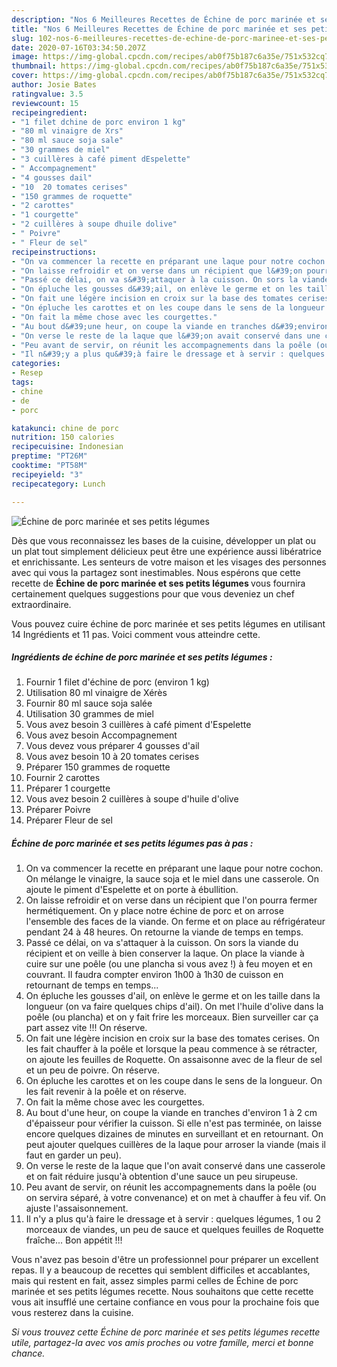 ```yaml
---
description: "Nos 6 Meilleures Recettes de Échine de porc marinée et ses petits légumes"
title: "Nos 6 Meilleures Recettes de Échine de porc marinée et ses petits légumes"
slug: 102-nos-6-meilleures-recettes-de-echine-de-porc-marinee-et-ses-petits-legumes
date: 2020-07-16T03:34:50.207Z
image: https://img-global.cpcdn.com/recipes/ab0f75b187c6a35e/751x532cq70/echine-de-porc-marinee-et-ses-petits-legumes-photo-principale-de-la-recette.jpg
thumbnail: https://img-global.cpcdn.com/recipes/ab0f75b187c6a35e/751x532cq70/echine-de-porc-marinee-et-ses-petits-legumes-photo-principale-de-la-recette.jpg
cover: https://img-global.cpcdn.com/recipes/ab0f75b187c6a35e/751x532cq70/echine-de-porc-marinee-et-ses-petits-legumes-photo-principale-de-la-recette.jpg
author: Josie Bates
ratingvalue: 3.5
reviewcount: 15
recipeingredient:
- "1 filet dchine de porc environ 1 kg"
- "80 ml vinaigre de Xrs"
- "80 ml sauce soja sale"
- "30 grammes de miel"
- "3 cuillères à café piment dEspelette"
- " Accompagnement"
- "4 gousses dail"
- "10  20 tomates cerises"
- "150 grammes de roquette"
- "2 carottes"
- "1 courgette"
- "2 cuillères à soupe dhuile dolive"
- " Poivre"
- " Fleur de sel"
recipeinstructions:
- "On va commencer la recette en préparant une laque pour notre cochon. On mélange le vinaigre, la sauce soja et le miel dans une casserole. On ajoute le piment d&#39;Espelette et on porte à ébullition."
- "On laisse refroidir et on verse dans un récipient que l&#39;on pourra fermer hermétiquement. On y place notre échine de porc et on arrose l&#39;ensemble des faces de la viande. On ferme et on place au réfrigérateur pendant 24 à 48 heures. On retourne la viande de temps en temps."
- "Passé ce délai, on va s&#39;attaquer à la cuisson. On sors la viande du récipient et on veille à bien conserver la laque. On place la viande à cuire sur une poêle (ou une plancha si vous avez !) à feu moyen et en couvrant. Il faudra compter environ 1h00 à 1h30 de cuisson en retournant de temps en temps..."
- "On épluche les gousses d&#39;ail, on enlève le germe et on les taille dans la longueur (on va faire quelques chips d&#39;ail). On met l&#39;huile d&#39;olive dans la poêle (ou plancha) et on y fait frire les morceaux. Bien surveiller car ça part assez vite !!! On réserve."
- "On fait une légère incision en croix sur la base des tomates cerises. On les fait chauffer à la poêle et lorsque la peau commence à se rétracter, on ajoute les feuilles de Roquette. On assaisonne avec de la fleur de sel et un peu de poivre. On réserve."
- "On épluche les carottes et on les coupe dans le sens de la longueur. On les fait revenir à la poêle et on réserve."
- "On fait la même chose avec les courgettes."
- "Au bout d&#39;une heur, on coupe la viande en tranches d&#39;environ 1 à 2 cm d&#39;épaisseur pour vérifier la cuisson. Si elle n&#39;est pas terminée, on laisse encore quelques dizaines de minutes en surveillant et en retournant. On peut ajouter quelques cuillères de la laque pour arroser la viande (mais il faut en garder un peu)."
- "On verse le reste de la laque que l&#39;on avait conservé dans une casserole et on fait réduire jusqu&#39;à obtention d&#39;une sauce un peu sirupeuse."
- "Peu avant de servir, on réunit les accompagnements dans la poêle (ou on servira séparé, à votre convenance) et on met à chauffer à feu vif. On ajuste l&#39;assaisonnement."
- "Il n&#39;y a plus qu&#39;à faire le dressage et à servir : quelques légumes, 1 ou 2 morceaux de viandes, un peu de sauce et quelques feuilles de Roquette fraîche... Bon appétit !!!"
categories:
- Resep
tags:
- chine
- de
- porc

katakunci: chine de porc 
nutrition: 150 calories
recipecuisine: Indonesian
preptime: "PT26M"
cooktime: "PT58M"
recipeyield: "3"
recipecategory: Lunch

---
```



![Échine de porc marinée et ses petits légumes](https://img-global.cpcdn.com/recipes/ab0f75b187c6a35e/751x532cq70/echine-de-porc-marinee-et-ses-petits-legumes-photo-principale-de-la-recette.jpg)

Dès que vous reconnaissez les bases de la cuisine, développer un plat ou un plat tout simplement délicieux peut être une expérience aussi libératrice et enrichissante. Les senteurs de votre maison et les visages des personnes avec qui vous la partagez sont inestimables. Nous espérons que cette recette de <strong> Échine de porc marinée et ses petits légumes </strong> vous fournira certainement quelques suggestions pour que vous deveniez un chef extraordinaire.

<!--inarticleads1-->

Vous pouvez cuire échine de porc marinée et ses petits légumes en utilisant 14 Ingrédients et 11 pas. Voici comment vous atteindre cette.

##### Ingrédients de échine de porc marinée et ses petits légumes :

1. Fournir 1 filet d&#39;échine de porc (environ 1 kg)
1. Utilisation 80 ml vinaigre de Xérès
1. Fournir 80 ml sauce soja salée
1. Utilisation 30 grammes de miel
1. Vous avez besoin 3 cuillères à café piment d&#39;Espelette
1. Vous avez besoin  Accompagnement
1. Vous devez vous préparer 4 gousses d&#39;ail
1. Vous avez besoin 10 à 20 tomates cerises
1. Préparer 150 grammes de roquette
1. Fournir 2 carottes
1. Préparer 1 courgette
1. Vous avez besoin 2 cuillères à soupe d&#39;huile d&#39;olive
1. Préparer  Poivre
1. Préparer  Fleur de sel




<!--inarticleads2-->

##### Échine de porc marinée et ses petits légumes pas à pas :

1. On va commencer la recette en préparant une laque pour notre cochon. On mélange le vinaigre, la sauce soja et le miel dans une casserole. On ajoute le piment d&#39;Espelette et on porte à ébullition.
1. On laisse refroidir et on verse dans un récipient que l&#39;on pourra fermer hermétiquement. On y place notre échine de porc et on arrose l&#39;ensemble des faces de la viande. On ferme et on place au réfrigérateur pendant 24 à 48 heures. On retourne la viande de temps en temps.
1. Passé ce délai, on va s&#39;attaquer à la cuisson. On sors la viande du récipient et on veille à bien conserver la laque. On place la viande à cuire sur une poêle (ou une plancha si vous avez !) à feu moyen et en couvrant. Il faudra compter environ 1h00 à 1h30 de cuisson en retournant de temps en temps...
1. On épluche les gousses d&#39;ail, on enlève le germe et on les taille dans la longueur (on va faire quelques chips d&#39;ail). On met l&#39;huile d&#39;olive dans la poêle (ou plancha) et on y fait frire les morceaux. Bien surveiller car ça part assez vite !!! On réserve.
1. On fait une légère incision en croix sur la base des tomates cerises. On les fait chauffer à la poêle et lorsque la peau commence à se rétracter, on ajoute les feuilles de Roquette. On assaisonne avec de la fleur de sel et un peu de poivre. On réserve.
1. On épluche les carottes et on les coupe dans le sens de la longueur. On les fait revenir à la poêle et on réserve.
1. On fait la même chose avec les courgettes.
1. Au bout d&#39;une heur, on coupe la viande en tranches d&#39;environ 1 à 2 cm d&#39;épaisseur pour vérifier la cuisson. Si elle n&#39;est pas terminée, on laisse encore quelques dizaines de minutes en surveillant et en retournant. On peut ajouter quelques cuillères de la laque pour arroser la viande (mais il faut en garder un peu).
1. On verse le reste de la laque que l&#39;on avait conservé dans une casserole et on fait réduire jusqu&#39;à obtention d&#39;une sauce un peu sirupeuse.
1. Peu avant de servir, on réunit les accompagnements dans la poêle (ou on servira séparé, à votre convenance) et on met à chauffer à feu vif. On ajuste l&#39;assaisonnement.
1. Il n&#39;y a plus qu&#39;à faire le dressage et à servir : quelques légumes, 1 ou 2 morceaux de viandes, un peu de sauce et quelques feuilles de Roquette fraîche... Bon appétit !!!




<!--inarticleads1-->

<p>
Vous n'avez pas besoin d'être un professionnel pour préparer un excellent repas. Il y a beaucoup de recettes qui semblent difficiles et accablantes, mais qui restent en fait, assez simples parmi celles de Échine de porc marinée et ses petits légumes recette. Nous souhaitons que cette recette vous ait insufflé une certaine confiance en vous pour la prochaine fois que vous resterez dans la cuisine.
</p>

<p>
<i>Si vous trouvez cette Échine de porc marinée et ses petits légumes recette utile, partagez-la avec vos amis proches ou votre famille, merci et bonne chance.</i>
</p>
